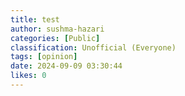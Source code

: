 ```yaml
---
title: test
author: sushma-hazari
categories: [Public]
classification: Unofficial (Everyone)
tags: [opinion]
date: 2024-09-09 03:30:44 
likes: 0
---
```


